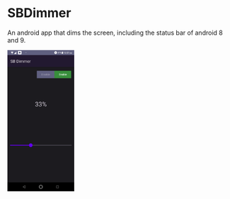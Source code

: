 # SBDimmer

An android app that dims the screen, including the status bar of android 8 and 9.


<img src="/example1.png" width="30%" />
